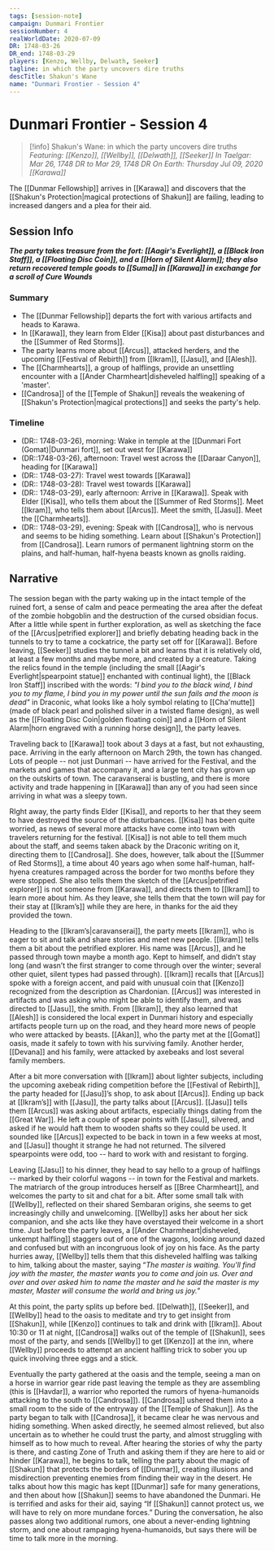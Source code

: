 ```yaml
---
tags: [session-note]
campaign: Dunmari Frontier
sessionNumber: 4
realWorldDate: 2020-07-09
DR: 1748-03-26
DR_end: 1748-03-29
players: [Kenzo, Wellby, Delwath, Seeker]
tagline: in which the party uncovers dire truths
descTitle: Shakun's Wane
name: "Dunmari Frontier - Session 4"
---
```

# Dunmari Frontier - Session 4

>[!info] Shakun's Wane: in which the party uncovers dire truths
> *Featuring: [[Kenzo]], [[Wellby]], [[Delwath]], [[Seeker]]*
> *In Taelgar: Mar 26, 1748 DR to Mar 29, 1748 DR*
> *On Earth: Thursday Jul 09, 2020*
> *[[Karawa]]*

The [[Dunmar Fellowship]] arrives in [[Karawa]] and discovers that the [[Shakun's Protection|magical protections of Shakun]] are failing, leading to increased dangers and a plea for their aid.
## Session Info

***The party takes treasure from the fort: [[Aagir's Everlight]], a [[Black Iron Staff]], a [[Floating Disc Coin]], and a [[Horn of Silent Alarm]]; they also return recovered temple goods to [[Suma]] in [[Karawa]] in exchange for a scroll of Cure Wounds***
### Summary
- The [[Dunmar Fellowship]] departs the fort with various artifacts and heads to Karawa.
- In [[Karawa]], they learn from Elder [[Kisa]] about past disturbances and the [[Summer of Red Storms]].
- The party learns more about [[Arcus]], attacked herders, and the upcoming [[Festival of Rebirth]]  from [[Ikram]], [[Jasu]], and [[Alesh]].
- The [[Charmhearts]], a group of halflings, provide an unsettling encounter with a [[Ander Charmheart|disheveled halfling]] speaking of a 'master'.
- [[Candrosa]] of the [[Temple of Shakun]] reveals the weakening of [[Shakun's Protection|magical protections]] and seeks the party's help.
### Timeline
- (DR:: 1748-03-26), morning: Wake in temple at the [[Dunmari Fort (Gomat)|Dunmari fort]], set out west for [[Karawa]]
- (DR::1748-03-26), afternoon: Travel west across the [[Daraar Canyon]], heading for [[Karawa]]
- (DR:: 1748-03-27): Travel west towards [[Karawa]]
- (DR:: 1748-03-28): Travel west towards [[Karawa]]
- (DR:: 1748-03-29), early afternoon: Arrive in [[Karawa]]. Speak with Elder [[Kisa]], who tells them about the [[Summer of Red Storms]]. Meet [[Ikram]], who tells them about [[Arcus]]. Meet the smith, [[Jasu]]. Meet the [[Charmhearts]].
- (DR:: 1748-03-29), evening: Speak with [[Candrosa]], who is nervous and seems to be hiding something. Learn about [[Shakun's Protection]] from [[Candrosa]]. Learn rumors of permanent lightning storm on the plains, and half-human, half-hyena beasts known as gnolls raiding.

## Narrative
The session began with the party waking up in the intact temple of the ruined fort, a sense of calm and peace permeating the area after the defeat of the zombie hobgoblin and the destruction of the cursed obsidian focus. After a little while spent in further exploration, as well as sketching the face of the [[Arcus|petrified explorer]] and briefly debating heading back in the tunnels to try to tame a cockatrice, the party set off for [[Karawa]]. Before leaving, [[Seeker]] studies the tunnel a bit and learns that it is relatively old, at least a few months and maybe more, and created by a creature. Taking the relics found in the temple (including the small [[Aagir's Everlight|spearpoint statue]] enchanted with continual light), the [[Black Iron Staff]] inscribed with the words: *"I bind you to the black wind, I bind you to my flame, I bind you in my power until the sun fails and the moon is dead"* in Draconic, what looks like a holy symbol relating to [[Cha'mutte]] (made of black pearl and polished silver in a twisted flame design), as well as the [[Floating Disc Coin|golden floating coin]] and a [[Horn of Silent Alarm|horn engraved with a running horse design]], the party leaves. 

Traveling back to [[Karawa]] took about 3 days at a fast, but not exhausting, pace. Arriving in the early afternoon on March 29th, the town has changed. Lots of people -- not just Dunmari -- have arrived for the Festival, and the markets and games that accompany it, and a large tent city has grown up on the outskirts of town. The caravanserai is bustling, and there is more activity and trade happening in [[Karawa]] than any of you had seen since arriving in what was a sleepy town. 

RIght away, the party finds Elder [[Kisa]], and reports to her that they seem to have destroyed the source of the disturbances. [[Kisa]] has been quite worried, as news of several more attacks have come into town with travelers returning for the festival. [[Kisa]] is not able to tell them much about the staff, and seems taken aback by the Draconic writing on it, directing them to [[Candrosa]]. She does, however, talk about the [[Summer of Red Storms]], a time about 40 years ago when some half-human, half-hyena creatures rampaged across the border for two months before they were stopped. She also tells them the sketch of the [[Arcus|petrified explorer]] is not someone from [[Karawa]], and directs them to [[Ikram]] to learn more about him. As they leave, she tells them that the town will pay for their stay at [[Ikram’s]] while they are here, in thanks for the aid they provided the town.

Heading to the [[Ikram’s|caravanserai]], the party meets [[Ikram]], who is eager to sit and talk and share stories and meet new people. [[Ikram]] tells them a bit about the petrified explorer. His name was [[Arcus]], and he passed through town maybe a month ago. Kept to himself, and didn’t stay long (and wasn’t the first stranger to come through over the winter; several other quiet, silent types had passed through). [[Ikram]] recalls that [[Arcus]] spoke with a foreign accent, and paid with unusual coin that [[Kenzo]] recognized from the description as Chardonian. [[Arcus]] was interested in artifacts and was asking who might be able to identify them, and was directed to [[Jasu]], the smith. From [[Ikram]], they also learned that [[Alesh]] is considered the local expert in Dunmari history and especially artifacts people turn up on the road, and they heard more news of people who were attacked by beasts. [[Akan]], who the party met at the [[Gomat]] oasis, made it safely to town with his surviving family. Another herder, [[Devana]] and his family, were attacked by axebeaks and lost several family members.

After a bit more conversation with [[Ikram]] about lighter subjects, including the upcoming axebeak riding competition before the [[Festival of Rebirth]], the party headed for [[Jasu]]’s shop, to ask about [[Arcus]]. Ending up back at [[Ikram’s]] with [[Jasu]], the party talks about [[Arcus]]. [[Jasu]] tells them [[Arcus]] was asking about artifacts, especially things dating from the [[Great War]]. He left a couple of spear points with [[Jasu]], silvered, and asked if he would haft them to wooden shafts so they could be used. It sounded like [[Arcus]] expected to be back in town in a few weeks at most, and [[Jasu]] thought it strange he had not returned. The silvered spearpoints were odd, too -- hard to work with and resistant to forging. 

Leaving [[Jasu]] to his dinner, they head to say hello to a group of halflings -- marked by their colorful wagons -- in town for the Festival and markets. The matriarch of the group introduces herself as [[Bree Charmheart]], and welcomes the party to sit and chat for a bit. After some small talk with [[Wellby]], reflected on their shared Sembaran origins, she seems to get increasingly chilly and unwelcoming. [[Wellby]] asks her about her sick companion, and she acts like they have overstayed their welcome in a short time. Just before the party leaves, a [[Ander Charmheart|disheveled, unkempt halfling]] staggers out of one of the wagons, looking around dazed and confused but with an incongruous look of joy on his face. As the party hurries away, [[Wellby]] tells them that this disheveled halfling was talking to him, talking about the master, saying “*The master is waiting. You'll find joy with the master, the master wants you to come and join us. Over and over and over asked him to name the master and he said the master is my master, Master will consume the world and bring us joy.*”

At this point, the party splits up before bed. [[Delwath]], [[Seeker]], and [[Wellby]] head to the oasis to meditate and try to get insight from [[Shakun]], while [[Kenzo]] continues to talk and drink with [[Ikram]]. About 10:30 or 11 at night, [[Candrosa]] walks out of the temple of [[Shakun]], sees most of the party, and sends [[Wellby]] to get [[Kenzo]] at the inn, where [[Wellby]] proceeds to attempt an ancient halfling trick to sober you up quick involving three eggs and a stick.

Eventually the party gathered at the oasis and the temple, seeing a man on a horse in warrior gear ride past leaving the temple as they are assembling (this is [[Havdar]], a warrior who reported the rumors of hyena-humanoids attacking to the south to [[Candrosa]]). [[Candrosa]] ushered them into a small room to the side of the entryway of the [[Temple of Shakun]]. As the party began to talk with [[Candrosa]], it became clear he was nervous and hiding something. When asked directly, he seemed almost relieved, but also uncertain as to whether he could trust the party, and almost struggling with himself as to how much to reveal. After hearing the stories of why the party is there, and casting Zone of Truth and asking them if they are here to aid or hinder [[Karawa]], he begins to talk, telling the party about the magic of [[Shakun]] that protects the borders of [[Dunmar]], creating illusions and misdirection preventing enemies from finding their way in the desert. He talks about how this magic has kept [[Dunmar]] safe for many generations, and then about how [[Shakun]] seems to have abandoned the Dunmari. He is terrified and asks for their aid, saying “If [[Shakun]] cannot protect us, we will have to rely on more mundane forces.” During the conversation, he also passes along two additional rumors, one about a never-ending lightning storm, and one about rampaging hyena-humanoids, but says there will be time to talk more in the morning. 
